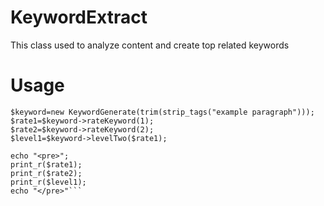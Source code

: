 # KeywordExtract
This class used to analyze content and create top related keywords
# Usage
```require_once("keyword.php");
$keyword=new KeywordGenerate(trim(strip_tags("example paragraph")));
$rate1=$keyword->rateKeyword(1);
$rate2=$keyword->rateKeyword(2);
$level1=$keyword->levelTwo($rate1);

echo "<pre>";
print_r($rate1);
print_r($rate2);
print_r($level1);
echo "</pre>"```
